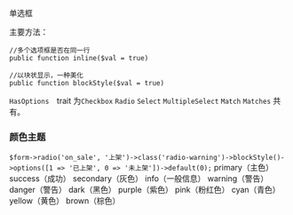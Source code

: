 单选框


主要方法：

```
//多个选项框是否在同一行
public function inline($val = true)

//以块状显示，一种美化
public function blockStyle($val = true)
```

`HasOptions`　trait 为`Checkbox` `Radio` `Select` `MultipleSelect` `Match` `Matches` 共有。

### 颜色主题
`$form->radio('on_sale', '上架')->class('radio-warning')->blockStyle()->options([1 => '已上架', 0 => '未上架'])->default(0);`
primary（主色）
success（成功）
secondary（灰色）
info（一般信息）
warning（警告）
danger（警告）
dark（黑色）
purple（紫色）
pink（粉红色）
cyan（青色）
yellow（黄色）
brown（棕色）